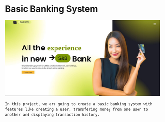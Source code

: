 # Basic Banking System

![Banner](https://github.com/snehagautam869/Banking-System-Website/blob/main/assets/images/2021-09-20_09-45.png)


```In this project, we are going to create a basic banking system with features like creating a user, transfering money from one user to another and displaying transaction history.```

